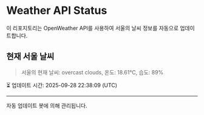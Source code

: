
# Weather API Status

이 리포지토리는 OpenWeather API를 사용하여 서울의 날씨 정보를 자동으로 업데이트합니다.

## 현재 서울 날씨
> 서울의 현재 날씨: overcast clouds, 온도: 18.61°C, 습도: 89%

⏳ 업데이트 시간: 2025-09-28 22:38:09 (UTC)

---
자동 업데이트 봇에 의해 관리됩니다.
